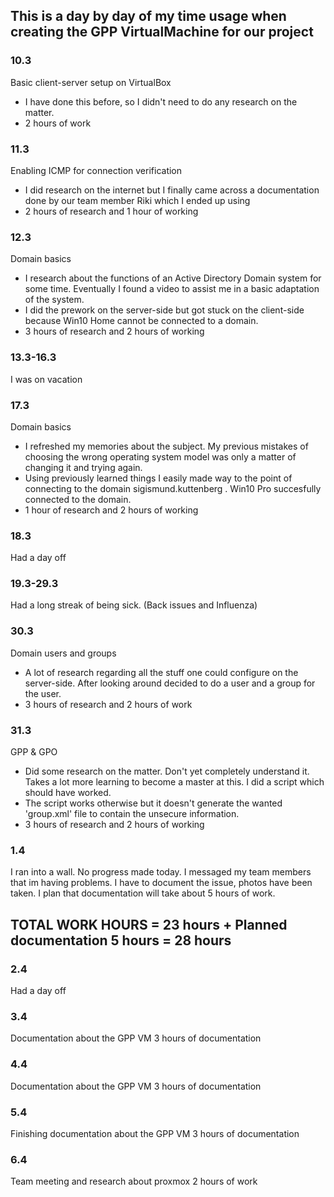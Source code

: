 ## This is a day by day of my time usage when creating the GPP VirtualMachine for our project
### 10.3
Basic client-server setup on VirtualBox
- I have done this before, so I didn't need to do any research on the matter.
- 2 hours of work

### 11.3
Enabling ICMP for connection verification
- I did research on the internet but I finally came across a documentation done by our team member Riki which I ended up using
- 2 hours of research and 1 hour of working

### 12.3
Domain basics
- I research about the functions of an Active Directory Domain system for some time. Eventually I found a video to assist me in a basic adaptation of the system.
- I did the prework on the server-side but got stuck on the client-side because Win10 Home cannot be connected to a domain.
- 3 hours of research and 2 hours of working

### 13.3-16.3
I was on vacation

### 17.3
Domain basics
- I refreshed my memories about the subject. My previous mistakes of choosing the wrong operating system model was only a matter of changing it and trying again.
- Using previously learned things I easily made way to the point of connecting to the domain sigismund.kuttenberg . Win10 Pro succesfully connected to the domain.
- 1 hour of research and 2 hours of working

### 18.3
Had a day off

### 19.3-29.3
Had a long streak of being sick. (Back issues and Influenza)

### 30.3
Domain users and groups
- A lot of research regarding all the stuff one could configure on the server-side. After looking around decided to do a user and a group for the user.
- 3 hours of research and 2 hours of work

### 31.3
GPP & GPO
- Did some research on the matter. Don't yet completely understand it. Takes a lot more learning to become a master at this. I did a script which should have worked.
- The script works otherwise but it doesn't generate the wanted 'group.xml' file to contain the unsecure information.
- 3 hours of research and 2 hours of working

### 1.4
I ran into a wall. No progress made today. I messaged my team members that im having problems. I have to document the issue, photos have been taken. I plan that documentation will take about 5 hours of work.

## TOTAL WORK HOURS = 23 hours + Planned documentation 5 hours = 28 hours

### 2.4
Had a day off

### 3.4
Documentation about the GPP VM
3 hours of documentation

### 4.4
Documentation about the GPP VM
3 hours of documentation

### 5.4
Finishing documentation about the GPP VM
3 hours of documentation

### 6.4
Team meeting and research about proxmox
2 hours of work
